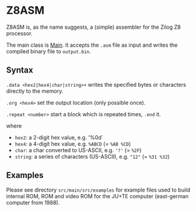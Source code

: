 # Z8ASM

Z8ASM is, as the name suggests, a (simple) assembler for the Zilog Z8 processor.

The main class is [Main](src/main/src/Main.java).
It accepts the `.asm` file as input and writes the compiled binary file to `output.bin`.

## Syntax

`.data <hex2|hex4|char|string>+` writes the specified bytes or characters directly to the memory.

`.org <hex4>` set the output location (only possible once).

`.repeat <number>` start a block which is repeated <number> times, `.end` it.

where
- `hex2`: a 2-digit hex value, e.g. '%0d`
- `hex4`: a 4-digit hex value, e.g. `%ABCD` (= `%AB %CD`)
- `char`: a char converted to US-ASCII, e.g. `'?'` (= `%2F`)
- `string`: a series of characters (US-ASCII), e.g. `"12"` (= `%31 %32`)

## Examples

Please see directory `src/main/src/examples` for example files used to build internal ROM, ROM and video ROM for the JU+TE computer (east-german computer from 1988).
